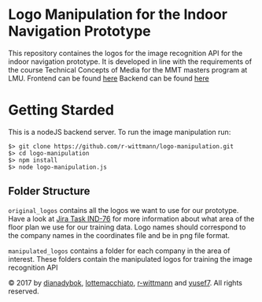 # Logo Manipulation for the Indoor Navigation Prototype

This repository containes the logos for the image recognition API for the indoor navigation prototype. It is developed in line with the requirements of the course Technical Concepts of Media for the MMT masters program at LMU.
Frontend can be found [here](https://github.com/r-wittmann/indoor-frontend)
Backend can be found [here](https://github.com/r-wittmann/indoor-backend)

# Getting Starded

This is a nodeJS backend server. To run the image manipulation run:

    $> git clone https://github.com/r-wittmann/logo-manipulation.git
    $> cd logo-manipulation
    $> npm install
    $> node logo-manipulation.js

## Folder Structure
```original_logos``` contains all the logos we want to use for our prototype. Have a look at [Jira Task IND-76](https://dev.nmm.de/ji/browse/IND-76) for more information about what area of the floor plan we use for our training data. Logo names should correspond to the company names in the coordinates file and be in png file format.

```manipulated_logos``` contains a folder for each company in the area of interest. These folders contain the manipulated logos for training the image recognition API

&copy; 2017 by [dianadybok](https://github.com/dianadybok), [lottemacchiato](https://github.com/lottemacchiato), [r-wittmann](https://github.com/r-wittmann) and [yusef7](https://github.com/yusef7). All rights reserved.
